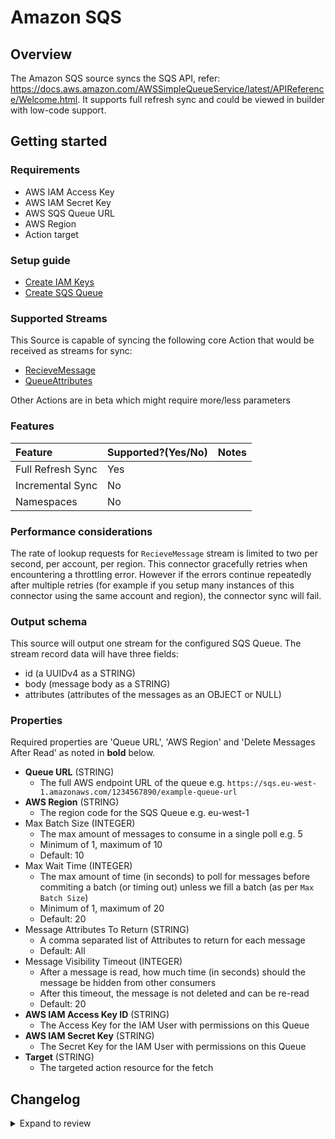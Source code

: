 # Amazon SQS

## Overview

The Amazon SQS source syncs the SQS API, refer: https://docs.aws.amazon.com/AWSSimpleQueueService/latest/APIReference/Welcome.html. It supports full refresh sync and could be viewed in builder with low-code support.

## Getting started

### Requirements

- AWS IAM Access Key
- AWS IAM Secret Key
- AWS SQS Queue URL
- AWS Region
- Action target

### Setup guide

- [Create IAM Keys](https://aws.amazon.com/premiumsupport/knowledge-center/create-access-key/)
- [Create SQS Queue](https://docs.aws.amazon.com/AWSSimpleQueueService/latest/SQSDeveloperGuide/sqs-getting-started.html#step-create-queue)

### Supported Streams

This Source is capable of syncing the following core Action that would be received as streams for sync:

- [RecieveMessage](https://docs.aws.amazon.com/AWSSimpleQueueService/latest/APIReference/API_ReceiveMessage.html)
- [QueueAttributes](https://docs.aws.amazon.com/AWSSimpleQueueService/latest/APIReference/API_GetQueueAttributes.html)

Other Actions are in beta which might require more/less parameters

### Features

| Feature           | Supported?\(Yes/No\) | Notes |
| :---------------- | :------------------- | :---- |
| Full Refresh Sync | Yes                  |       |
| Incremental Sync  | No                   |       |
| Namespaces        | No                   |       |

### Performance considerations

The rate of lookup requests for `RecieveMessage` stream is limited to two per second, per account, per region. This connector gracefully retries when encountering a throttling error. However if the errors continue repeatedly after multiple retries \(for example if you setup many instances of this connector using the same account and region\), the connector sync will fail.


### Output schema

This source will output one stream for the configured SQS Queue. The stream record data will have
three fields:

- id (a UUIDv4 as a STRING)
- body (message body as a STRING)
- attributes (attributes of the messages as an OBJECT or NULL)

### Properties

Required properties are 'Queue URL', 'AWS Region' and 'Delete Messages After Read' as noted in
**bold** below.

- **Queue URL** (STRING)
  - The full AWS endpoint URL of the queue e.g.
    `https://sqs.eu-west-1.amazonaws.com/1234567890/example-queue-url`
- **AWS Region** (STRING)
  - The region code for the SQS Queue e.g. eu-west-1
- Max Batch Size (INTEGER)
  - The max amount of messages to consume in a single poll e.g. 5
  - Minimum of 1, maximum of 10
  - Default: 10
- Max Wait Time (INTEGER)
  - The max amount of time (in seconds) to poll for messages before commiting a batch (or timing
    out) unless we fill a batch (as per `Max Batch Size`)
  - Minimum of 1, maximum of 20
  - Default: 20
- Message Attributes To Return (STRING)
  - A comma separated list of Attributes to return for each message
  - Default: All
- Message Visibility Timeout (INTEGER)
  - After a message is read, how much time (in seconds) should the message be hidden from other
    consumers
  - After this timeout, the message is not deleted and can be re-read
  - Default: 20
- **AWS IAM Access Key ID** (STRING)
  - The Access Key for the IAM User with permissions on this Queue
- **AWS IAM Secret Key** (STRING)
  - The Secret Key for the IAM User with permissions on this Queue
- **Target** (STRING)
  - The targeted action resource for the fetch

## Changelog

<details>
  <summary>Expand to review</summary>

| Version | Date       | Pull Request                                              | Subject                           |
| :------ | :--------- | :-------------------------------------------------------- | :-------------------------------- |
| 1.0.11 | 2025-04-12 | [57609](https://github.com/airbytehq/airbyte/pull/57609) | Update dependencies |
| 1.0.10 | 2025-04-05 | [57146](https://github.com/airbytehq/airbyte/pull/57146) | Update dependencies |
| 1.0.9 | 2025-03-29 | [56614](https://github.com/airbytehq/airbyte/pull/56614) | Update dependencies |
| 1.0.8 | 2025-03-22 | [56083](https://github.com/airbytehq/airbyte/pull/56083) | Update dependencies |
| 1.0.7 | 2025-03-08 | [54832](https://github.com/airbytehq/airbyte/pull/54832) | Update dependencies |
| 1.0.6 | 2025-03-01 | [54738](https://github.com/airbytehq/airbyte/pull/54738) | fix: Update source-amazon-sqs to use nltk 3.9.1 or higher |
| 1.0.5 | 2025-02-22 | [54271](https://github.com/airbytehq/airbyte/pull/54271) | Update dependencies |
| 1.0.4 | 2025-02-15 | [53936](https://github.com/airbytehq/airbyte/pull/53936) | Update dependencies |
| 1.0.3 | 2025-02-01 | [52878](https://github.com/airbytehq/airbyte/pull/52878) | Update dependencies |
| 1.0.2 | 2025-01-25 | [52163](https://github.com/airbytehq/airbyte/pull/52163) | Update dependencies |
| 1.0.1 | 2025-01-18 | [51742](https://github.com/airbytehq/airbyte/pull/51742) | Update dependencies |
| 1.0.0 | 2024-11-07 | [41064](https://github.com/airbytehq/airbyte/pull/41064) | Migrate to low code |
| 0.1.1   | 2024-01-03 | [#33924](https://github.com/airbytehq/airbyte/pull/33924) | Add new ap-southeast-3 AWS region |
| 0.1.0   | 2021-10-10 | [\#0000](https://github.com/airbytehq/airbyte/pull/0000)  | Initial version                   |

</details>
